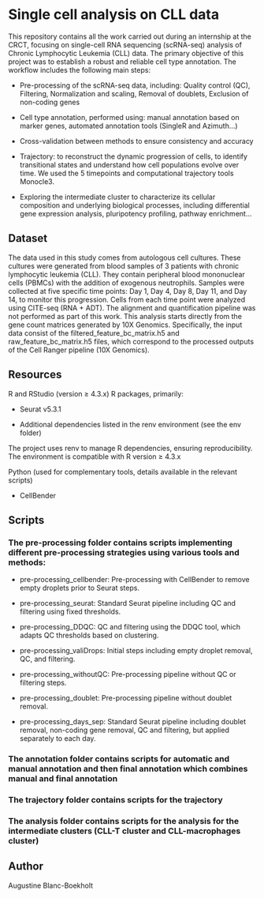 # Single cell analysis on CLL data

This repository contains all the work carried out during an internship at the CRCT, focusing on single-cell RNA sequencing (scRNA-seq) analysis of Chronic Lymphocytic Leukemia (CLL) data.
The primary objective of this project was to establish a robust and reliable cell type annotation. The workflow includes the following main steps:

- Pre-processing of the scRNA-seq data, including: Quality control (QC), Filtering, Normalization and scaling, Removal of doublets, Exclusion of non-coding genes

+ Cell type annotation, performed using: manual annotation based on marker genes, automated annotation tools (SingleR and Azimuth...)

* Cross-validation between methods to ensure consistency and accuracy

+ Trajectory: to reconstruct the dynamic progression of cells, to identify transitional states and understand how cell populations evolve over time. We used the 5 timepoints and computational trajectory tools Monocle3.

- Exploring the intermediate cluster to characterize its cellular composition and underlying biological processes, including differential gene expression analysis, pluripotency profiling, pathway enrichment... 

## Dataset 
The data used in this study comes from autologous cell cultures. These cultures were generated from blood samples of 3 patients with chronic lymphocytic leukemia (CLL). They contain peripheral blood mononuclear cells (PBMCs) with the addition of exogenous neutrophils. Samples were collected at five specific time points: Day 1, Day 4, Day 8, Day 11, and Day 14, to monitor this progression. Cells from each time point were analyzed using CITE-seq (RNA + ADT). 
The alignment and quantification pipeline was not performed as part of this work. This analysis starts directly from the gene count matrices generated by 10X Genomics.
Specifically, the input data consist of the filtered_feature_bc_matrix.h5 and raw_feature_bc_matrix.h5 files, which correspond to the processed outputs of the Cell Ranger pipeline (10X Genomics).

## Resources 
R and RStudio (version ≥ 4.3.x)
R packages, primarily:
- Seurat v5.3.1
* Additional dependencies listed in the renv environment (see the env folder)

The project uses renv to manage R dependencies, ensuring reproducibility. The environment is compatible with R version ≥ 4.3.x  

Python (used for complementary tools, details available in the relevant scripts)
- CellBender

## Scripts 

### The pre-processing folder contains scripts implementing different pre-processing strategies using various tools and methods:
- pre-processing_cellbender: Pre-processing with CellBender to remove empty droplets prior to Seurat steps.
* pre-processing_seurat: Standard Seurat pipeline including QC and filtering using fixed thresholds.
+ pre-processing_DDQC: QC and filtering using the DDQC tool, which adapts QC thresholds based on clustering.
- pre-processing_valiDrops: Initial steps including empty droplet removal, QC, and filtering.
* pre-processing_withoutQC: Pre-processing pipeline without QC or filtering steps.
+ pre-processing_doublet: Pre-processing pipeline without doublet removal.
- pre-processing_days_sep: Standard Seurat pipeline including doublet removal, non-coding gene removal, QC and filtering, but applied separately to each day.

### The annotation folder contains scripts for automatic and manual annotation and then final annotation which combines manual and final annotation
### The trajectory folder contains scripts for the trajectory
### The analysis folder contains scripts for the analysis for the intermediate clusters (CLL-T cluster and CLL-macrophages cluster)






## Author 
Augustine Blanc-Boekholt 

